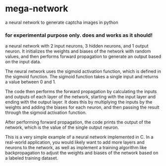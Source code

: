 # mega-network
a neural network to generate captcha images in python

### for experimental purpose only. does and works as it should!

a neural network with 2 input neurons, 3 hidden neurons, and 1 output neuron. It initializes the weights and biases of the network with random values, and then performs forward propagation to generate an output based on the input data.

The neural network uses the sigmoid activation function, which is defined in the sigmoid function. The sigmoid function takes a single input and returns a value between 0 and 1.

The code then performs the forward propagation by calculating the inputs and outputs of each layer of the network, starting with the input layer and ending with the output layer. It does this by multiplying the inputs by the weights and adding the biases for each neuron, and then passing the result through the sigmoid activation function.

After performing forward propagation, the code prints the output of the network, which is the value of the single output neuron.

This is a very simple example of a neural network implemented in C. In a real-world application, you would likely want to add more layers and neurons to the network, as well as implement a training algorithm like backpropagation to adjust the weights and biases of the network based on a labeled training dataset.
